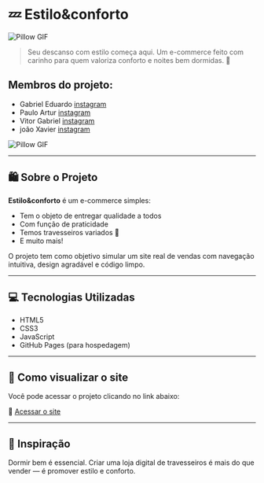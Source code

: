 # 💤 Estilo&conforto


![Pillow GIF](https://i.gifer.com/WcDj.gif)


> Seu descanso com estilo começa aqui. Um e-commerce feito com carinho para quem valoriza conforto e noites bem dormidas. 🛌



## Membros do projeto:
 

- Gabriel Eduardo [instagram](https://www.instagram.com/gabrieledu0)
- Paulo Artur  [instagram](https://www.instagram.com/pauloartursilvafelix/)
- Vitor Gabriel [instagram](https://www.instagram.com/vitorgabriel.regis/)
- joão Xavier [instagram](https://www.instagram.com/ojaaoxav/)


![Pillow GIF](https://i.gifer.com/2VRD.gif)



---

## 🛍️ Sobre o Projeto

**Estilo&conforto** é um e-commerce simples:

- Tem o objeto de entregar qualidade a todos
- Com função de praticidade
- Temos travesseiros variados 🧸
- E muito mais!

O projeto tem como objetivo simular um site real de vendas com navegação intuitiva, design agradável e código limpo.

---

## 💻 Tecnologias Utilizadas

- HTML5
- CSS3
- JavaScript
- GitHub Pages (para hospedagem)

---

## 🧪 Como visualizar o site

Você pode acessar o projeto clicando no link abaixo:

🔗 [Acessar o site](https://gabrieleduardo-prog.github.io/pagina_web/codigo/pag.html)


---

## 🌙 Inspiração


Dormir bem é essencial. Criar uma loja digital de travesseiros é mais do que vender — é promover estilo e conforto. 



